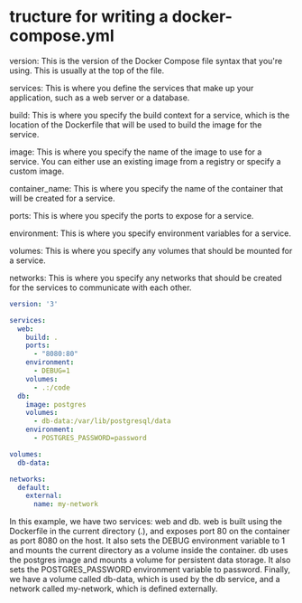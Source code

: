 # tructure for writing a docker-compose.yml 
version: This is the version of the Docker Compose file syntax that you're using. This is usually at the top of the file.

services: This is where you define the services that make up your application, such as a web server or a database.

build: This is where you specify the build context for a service, which is the location of the Dockerfile that will be used to build the image for the service.

image: This is where you specify the name of the image to use for a service. You can either use an existing image from a registry or specify a custom image.

container_name: This is where you specify the name of the container that will be created for a service.

ports: This is where you specify the ports to expose for a service.

environment: This is where you specify environment variables for a service.

volumes: This is where you specify any volumes that should be mounted for a service.

networks: This is where you specify any networks that should be created for the services to communicate with each other.

```yaml
version: '3'

services:
  web:
    build: .
    ports:
      - "8080:80"
    environment:
      - DEBUG=1
    volumes:
      - .:/code
  db:
    image: postgres
    volumes:
      - db-data:/var/lib/postgresql/data
    environment:
      - POSTGRES_PASSWORD=password

volumes:
  db-data:

networks:
  default:
    external:
      name: my-network

```

In this example, we have two services: web and db. web is built using the Dockerfile in the current directory (.), and exposes port 80 on the container as port 8080 on the host. It also sets the DEBUG environment variable to 1 and mounts the current directory as a volume inside the container. db uses the postgres image and mounts a volume for persistent data storage. It also sets the POSTGRES_PASSWORD environment variable to password. Finally, we have a volume called db-data, which is used by the db service, and a network called my-network, which is defined externally.

